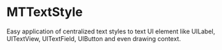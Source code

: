 MTTextStyle
===========

Easy application of centralized text styles to text UI element like UILabel, UITextView, UITextField, UIButton and even drawing context.
